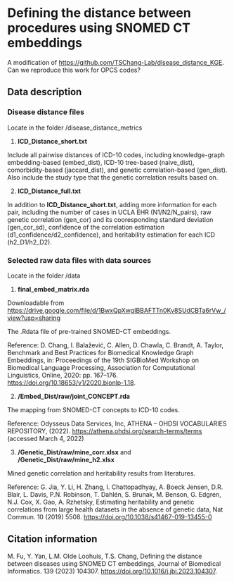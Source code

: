 # Defining the distance between procedures using SNOMED CT embeddings

A modification of https://github.com/TSChang-Lab/disease_distance_KGE. Can we reproduce this work for OPCS codes?


## Data description
### Disease distance files
Locate in the folder /disease_distance_metrics

1. **ICD_Distance_short.txt**

Include all pairwise distances of ICD-10 codes, including knowledge-graph embedding-based (embed_dist), ICD-10 tree-based (naive_dist), comorbidity-based (jaccard_dist), and genetic correlation-based (gen_dist). Also include the study type that the genetic correlation results based on.

2. **ICD_Distance_full.txt**

In addition to **ICD_Distance_short.txt**, adding more information for each pair, including the number of cases in UCLA EHR (N1/N2/N_pairs), raw genetic correlation (gen_cor) and its cooresponding standard deviation (gen_cor_sd), confidence of the correlation estimation (d1_confidence/d2_confidence), and heritability estimation for each ICD (h2_D1/h2_D2).


### Selected raw data files with data sources
Locate in the folder /data

1. **final_embed_matrix.rda**

Downloadable from https://drive.google.com/file/d/1BwxQpXwgIBBAFTTn0Kv8SUdCBTa6rVw_/view?usp=sharing

The .Rdata file of pre-trained SNOMED-CT embeddings. 

Reference: D. Chang, I. Balažević, C. Allen, D. Chawla, C. Brandt, A. Taylor, Benchmark and Best Practices for Biomedical Knowledge Graph Embeddings, in: Proceedings of the 19th SIGBioMed Workshop on Biomedical Language Processing, Association for Computational Linguistics, Online, 2020: pp. 167–176. https://doi.org/10.18653/v1/2020.bionlp-1.18.

2. **/Embed_Dist/raw/joint_CONCEPT.rda**

The mapping from SNOMED-CT concepts to ICD-10 codes.

Reference: Odysseus Data Services, Inc, ATHENA – OHDSI VOCABULARIES REPOSITORY, (2022). https://athena.ohdsi.org/search-terms/terms (accessed March 4, 2022)

3. **/Genetic_Dist/raw/mine_corr.xlsx** and **/Genetic_Dist/raw/mine_h2.xlsx**

Mined genetic correlation and heritability results from literatures.

Reference: G. Jia, Y. Li, H. Zhang, I. Chattopadhyay, A. Boeck Jensen, D.R. Blair, L. Davis, P.N. Robinson, T. Dahlén, S. Brunak, M. Benson, G. Edgren, N.J. Cox, X. Gao, A. Rzhetsky, Estimating heritability and genetic correlations from large health datasets in the absence of genetic data, Nat Commun. 10 (2019) 5508. https://doi.org/10.1038/s41467-019-13455-0


## Citation information
M. Fu, Y. Yan, L.M. Olde Loohuis, T.S. Chang, Defining the distance between diseases using SNOMED CT embeddings, Journal of Biomedical Informatics. 139 (2023) 104307. https://doi.org/10.1016/j.jbi.2023.104307.

